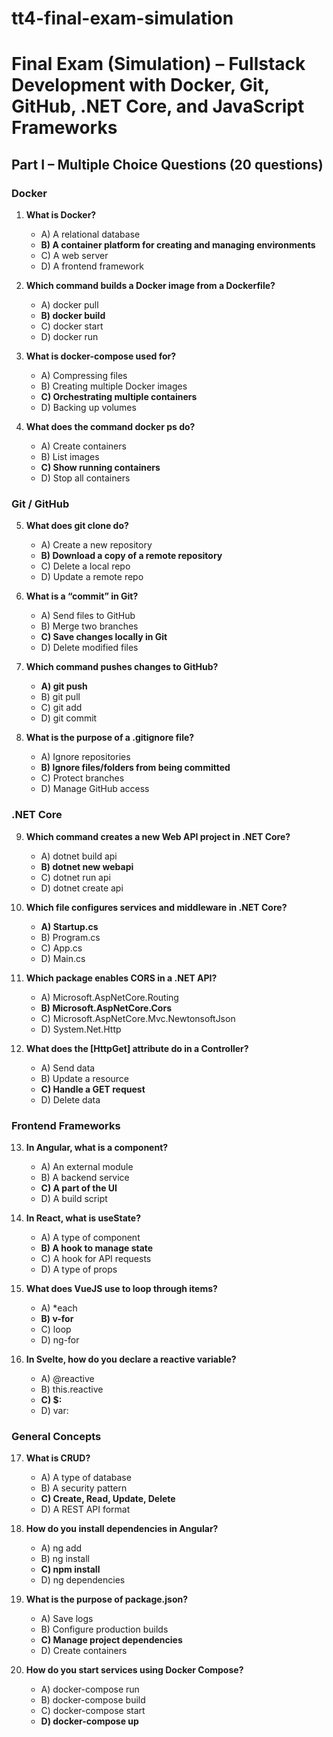 # tt4-final-exam-simulation
# Final Exam (Simulation) – Fullstack Development with Docker, Git, GitHub, .NET Core, and JavaScript Frameworks

## Part I – Multiple Choice Questions (20 questions)

### Docker

1. **What is Docker?**  
   - A) A relational database  
   - **B) A container platform for creating and managing environments**  
   - C) A web server  
   - D) A frontend framework

2. **Which command builds a Docker image from a Dockerfile?**  
   - A) docker pull  
   - **B) docker build**  
   - C) docker start  
   - D) docker run

3. **What is docker-compose used for?**  
   - A) Compressing files  
   - B) Creating multiple Docker images  
   - **C) Orchestrating multiple containers**  
   - D) Backing up volumes

4. **What does the command docker ps do?**  
   - A) Create containers  
   - B) List images  
   - **C) Show running containers**  
   - D) Stop all containers

### Git / GitHub

5. **What does git clone do?**  
   - A) Create a new repository  
   - **B) Download a copy of a remote repository**  
   - C) Delete a local repo  
   - D) Update a remote repo

6. **What is a “commit” in Git?**  
   - A) Send files to GitHub  
   - B) Merge two branches  
   - **C) Save changes locally in Git**  
   - D) Delete modified files

7. **Which command pushes changes to GitHub?**  
   - **A) git push**  
   - B) git pull  
   - C) git add  
   - D) git commit

8. **What is the purpose of a .gitignore file?**  
   - A) Ignore repositories  
   - **B) Ignore files/folders from being committed**  
   - C) Protect branches  
   - D) Manage GitHub access

### .NET Core

9. **Which command creates a new Web API project in .NET Core?**  
   - A) dotnet build api  
   - **B) dotnet new webapi**  
   - C) dotnet run api  
   - D) dotnet create api

10. **Which file configures services and middleware in .NET Core?**  
    - **A) Startup.cs**  
    - B) Program.cs  
    - C) App.cs  
    - D) Main.cs

11. **Which package enables CORS in a .NET API?**  
    - A) Microsoft.AspNetCore.Routing  
    - **B) Microsoft.AspNetCore.Cors**  
    - C) Microsoft.AspNetCore.Mvc.NewtonsoftJson  
    - D) System.Net.Http

12. **What does the [HttpGet] attribute do in a Controller?**  
    - A) Send data  
    - B) Update a resource  
    - **C) Handle a GET request**  
    - D) Delete data

### Frontend Frameworks

13. **In Angular, what is a component?**  
    - A) An external module  
    - B) A backend service  
    - **C) A part of the UI**  
    - D) A build script

14. **In React, what is useState?**  
    - A) A type of component  
    - **B) A hook to manage state**  
    - C) A hook for API requests  
    - D) A type of props

15. **What does VueJS use to loop through items?**  
    - A) *each  
    - **B) v-for**  
    - C) loop  
    - D) ng-for

16. **In Svelte, how do you declare a reactive variable?**  
    - A) @reactive  
    - B) this.reactive  
    - **C) $:**  
    - D) var:

### General Concepts

17. **What is CRUD?**  
    - A) A type of database  
    - B) A security pattern  
    - **C) Create, Read, Update, Delete**  
    - D) A REST API format

18. **How do you install dependencies in Angular?**  
    - A) ng add  
    - B) ng install  
    - **C) npm install**  
    - D) ng dependencies

19. **What is the purpose of package.json?**  
    - A) Save logs  
    - B) Configure production builds  
    - **C) Manage project dependencies**  
    - D) Create containers

20. **How do you start services using Docker Compose?**  
    - A) docker-compose run  
    - B) docker-compose build  
    - C) docker-compose start  
    - **D) docker-compose up**
